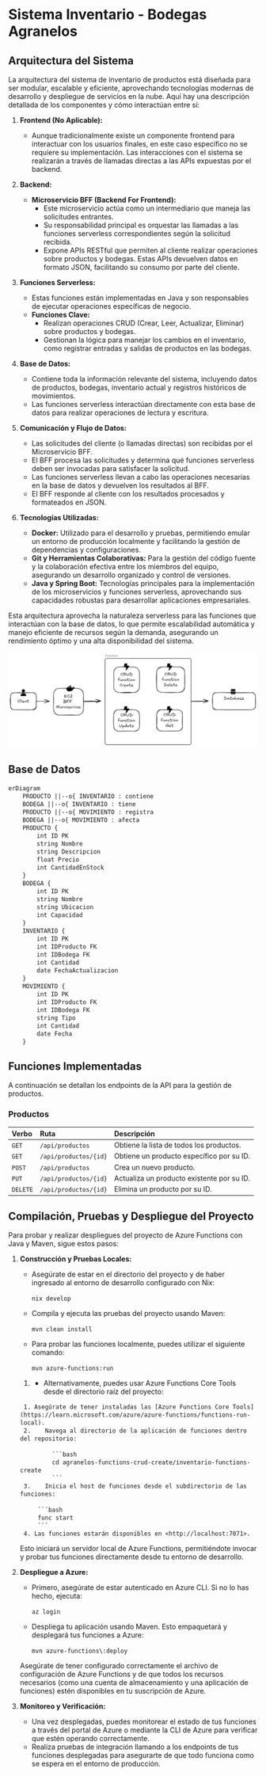 # Sistema Inventario - Bodegas Agranelos

## Arquitectura del Sistema

La arquitectura del sistema de inventario de productos está diseñada para ser modular, escalable y eficiente, aprovechando tecnologías modernas de desarrollo y despliegue de servicios en la nube. Aquí hay una descripción detallada de los componentes y cómo interactúan entre sí:

1. **Frontend (No Aplicable):**

    - Aunque tradicionalmente existe un componente frontend para interactuar con los usuarios finales, en este caso específico no se requiere su implementación. Las interacciones con el sistema se realizarán a través de llamadas directas a las APIs expuestas por el backend.
2. **Backend:**

    - **Microservicio BFF (Backend For Frontend):**
        - Este microservicio actúa como un intermediario que maneja las solicitudes entrantes.
        - Su responsabilidad principal es orquestar las llamadas a las funciones serverless correspondientes según la solicitud recibida.
        - Expone APIs RESTful que permiten al cliente realizar operaciones sobre productos y bodegas. Estas APIs devuelven datos en formato JSON, facilitando su consumo por parte del cliente.
3. **Funciones Serverless:**

    - Estas funciones están implementadas en Java y son responsables de ejecutar operaciones específicas de negocio.
    - **Funciones Clave:**
        - Realizan operaciones CRUD (Crear, Leer, Actualizar, Eliminar) sobre productos y bodegas.
        - Gestionan la lógica para manejar los cambios en el inventario, como registrar entradas y salidas de productos en las bodegas.
4. **Base de Datos:**

    - Contiene toda la información relevante del sistema, incluyendo datos de productos, bodegas, inventario actual y registros históricos de movimientos.
    - Las funciones serverless interactúan directamente con esta base de datos para realizar operaciones de lectura y escritura.
5. **Comunicación y Flujo de Datos:**

    - Las solicitudes del cliente (o llamadas directas) son recibidas por el Microservicio BFF.
    - El BFF procesa las solicitudes y determina qué funciones serverless deben ser invocadas para satisfacer la solicitud.
    - Las funciones serverless llevan a cabo las operaciones necesarias en la base de datos y devuelven los resultados al BFF.
    - El BFF responde al cliente con los resultados procesados y formateados en JSON.
6. **Tecnologías Utilizadas:**

    - **Docker:** Utilizado para el desarrollo y pruebas, permitiendo emular un entorno de producción localmente y facilitando la gestión de dependencias y configuraciones.
    - **Git y Herramientas Colaborativas:** Para la gestión del código fuente y la colaboración efectiva entre los miembros del equipo, asegurando un desarrollo organizado y control de versiones.
    - **Java y Spring Boot:** Tecnologías principales para la implementación de los microservicios y funciones serverless, aprovechando sus capacidades robustas para desarrollar aplicaciones empresariales.

Esta arquitectura aprovecha la naturaleza serverless para las funciones que interactúan con la base de datos, lo que permite escalabilidad automática y manejo eficiente de recursos según la demanda, asegurando un rendimiento óptimo y una alta disponibilidad del sistema.

![agranelos-arquitectura.png](agranelos-arquitectura.png)

## Base de Datos

```mermaid
erDiagram
    PRODUCTO ||--o{ INVENTARIO : contiene
    BODEGA ||--o{ INVENTARIO : tiene
    PRODUCTO ||--o{ MOVIMIENTO : registra
    BODEGA ||--o{ MOVIMIENTO : afecta
    PRODUCTO {
        int ID PK
        string Nombre
        string Descripcion
        float Precio
        int CantidadEnStock
    }
    BODEGA {
        int ID PK
        string Nombre
        string Ubicacion
        int Capacidad
    }
    INVENTARIO {
        int ID PK
        int IDProducto FK
        int IDBodega FK
        int Cantidad
        date FechaActualizacion
    }
    MOVIMIENTO {
        int ID PK
        int IDProducto FK
        int IDBodega FK
        string Tipo
        int Cantidad
        date Fecha
    }
```

## Funciones Implementadas

A continuación se detallan los endpoints de la API para la gestión de productos.

### Productos

| Verbo  | Ruta                  | Descripción                        |
| :----- | :-------------------- | :--------------------------------- |
| `GET`  | `/api/productos`      | Obtiene la lista de todos los productos. |
| `GET`  | `/api/productos/{id}` | Obtiene un producto específico por su ID. |
| `POST` | `/api/productos`      | Crea un nuevo producto.            |
| `PUT`  | `/api/productos/{id}` | Actualiza un producto existente por su ID. |
| `DELETE`| `/api/productos/{id}`| Elimina un producto por su ID.     |

## Compilación, Pruebas y Despliegue del Proyecto

Para probar y realizar despliegues del proyecto de Azure Functions con Java y Maven, sigue estos pasos:

1. **Construcción y Pruebas Locales:**

    - Asegúrate de estar en el directorio del proyecto y de haber ingresado al entorno de desarrollo configurado con Nix:

        `nix develop`

    - Compila y ejecuta las pruebas del proyecto usando Maven:

        `mvn clean install`

    - Para probar las funciones localmente, puedes utilizar el siguiente comando:

        `mvn azure-functions:run`
        
    1.    - Alternativamente, puedes usar Azure Functions Core Tools desde el directorio raíz del proyecto:
    
        1. Asegúrate de tener instaladas las [Azure Functions Core Tools](https://learn.microsoft.com/azure/azure-functions/functions-run-local).
        2.    Navega al directorio de la aplicación de funciones dentro del repositorio:

                ```bash
                cd agranelos-functions-crud-create/inventario-functions-create
                ```
        3.    Inicia el host de funciones desde el subdirectorio de las funciones:
        
            ```bash
            func start
            ```
        4. Las funciones estarán disponibles en <http://localhost:7071>.


    Esto iniciará un servidor local de Azure Functions, permitiéndote invocar y probar tus funciones directamente desde tu entorno de desarrollo.

2. **Despliegue a Azure:**

    - Primero, asegúrate de estar autenticado en Azure CLI. Si no lo has hecho, ejecuta:

        `az login`

    - Despliega tu aplicación usando Maven. Esto empaquetará y desplegará tus funciones a Azure:

        `mvn azure-functions\:deploy`


    Asegúrate de tener configurado correctamente el archivo de configuración de Azure Functions y de que todos los recursos necesarios (como una cuenta de almacenamiento y una aplicación de funciones) estén disponibles en tu suscripción de Azure.

3. **Monitoreo y Verificación:**

    - Una vez desplegadas, puedes monitorear el estado de tus funciones a través del portal de Azure o mediante la CLI de Azure para verificar que estén operando correctamente.
    - Realiza pruebas de integración llamando a los endpoints de tus funciones desplegadas para asegurarte de que todo funciona como se espera en el entorno de producción.
